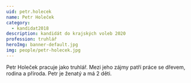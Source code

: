 ```yaml
---
uid: petr.holecek
name: Petr Holeček
category:
  - kandidat2018
description: kandidát do krajských voleb 2020
profession: truhlář
heroImg: banner-default.jpg
img: people/petr-holecek.jpg
---
```


Petr Holeček pracuje jako truhlář. Mezi jeho zájmy patří práce se dřevem, rodina a příroda. Petr je ženatý a má 2 děti.
